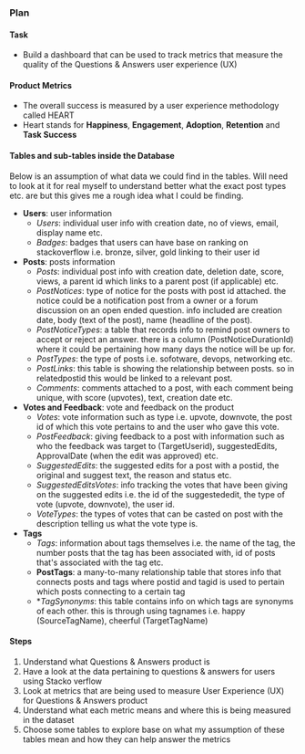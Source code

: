 ### Plan

#### Task
* Build a dashboard that can be used to track metrics that measure the quality of the Questions & Answers user experience (UX)

#### Product Metrics
* The overall success is measured by a user experience methodology called HEART
* Heart stands for **Happiness**, **Engagement**, **Adoption**, **Retention** and **Task Success**

#### Tables and sub-tables inside the Database
Below is an assumption of what data we could find in the tables. Will need to look at it for real myself to understand better what the exact post types etc. are but this gives me a rough idea what I could be finding.
* **Users**: user information
    * *Users*: individual user info with creation date, no of views, email, display name etc.
    * *Badges*: badges that users can have base on ranking on stackoverflow i.e. bronze, silver, gold linking to their user id
* **Posts**: posts information 
    * *Posts*: individual post info with creation date, deletion date, score, views, a parent id which links to a parent post (if applicable) etc.
    * *PostNotices*: type of notice for the posts with post id attached. the notice could be a notification post from a owner or a forum discussion on an open ended question. info included are creation date, body (text of the post), name (headline of the post).
    * *PostNoticeTypes*: a table that records info to remind post owners to accept or reject an answer. there is a column (PostNoticeDurationId) where it could be pertaining how many days the notice will be up for.
    * *PostTypes*: the type of posts i.e. sofotware, devops, networking etc. 
    * *PostLinks*: this table is showing the relationship between posts. so in relatedpostid this would be linked to a relevant post. 
    * *Comments*: comments attached to a post, with each comment being unique, with score (upvotes), text, creation date etc.
* **Votes and Feedback**: vote and feedback on the product
    * *Votes*: vote information such as type i.e. upvote, downvote, the post id of which this vote pertains to and the user who gave this vote.
    * *PostFeedback*: giving feedback to a post with information such as who the feedback was target to (TargetUserid), suggestedEdits, ApprovalDate (when the edit was approved) etc.
    * *SuggestedEdits*: the suggested edits for a post with a postid, the original and suggest text, the reason and status etc.
    * *SuggestedEditsVotes*: info tracking the votes that have been giving on the suggested edits i.e. the id of the suggestededit, the type of vote (upvote, downvote), the user id.
    * *VoteTypes*: the types of votes that can be casted on post with the description telling us what the vote type is.
* **Tags**
    * *Tags*: information about tags themselves i.e. the name of the tag, the number posts that the tag has been associated with, id of posts that's associated with the tag etc.
    * **PostTags**: a many-to-many relationship table that stores info that connects posts and tags where postid and tagid is used to pertain which posts connecting to a certain tag
    * **TagSynonyms*: this table contains info on which tags are synonyms of each other. this is through using tagnames i.e. happy (SourceTagName), cheerful (TargetTagName)

#### Steps
1. Understand what Questions & Answers product is
2. Have a look at the data pertaining to questions & answers for users using Stacko verflow
3. Look at metrics that are being used to measure User Experience (UX) for Questions & Answers product
4. Understand what each metric means and where this is being measured in the dataset
5. Choose some tables to explore base on what my assumption of these tables mean and how they can help answer the metrics 




